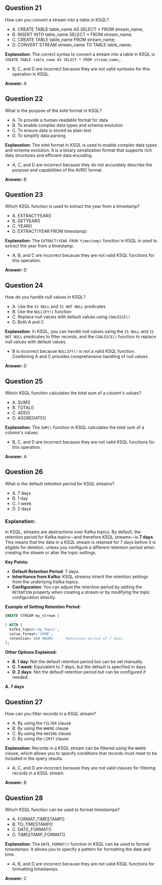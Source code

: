 ## Question 21

How can you convert a stream into a table in KSQL?

- A. CREATE TABLE table_name AS SELECT * FROM stream_name;
- B. INSERT INTO table_name SELECT * FROM stream_name;
- C. CREATE TABLE table_name FROM stream_name;
- D. CONVERT STREAM stream_name TO TABLE table_name;

**Explanation:**
The correct syntax to convert a stream into a table in KSQL is `CREATE TABLE table_name AS SELECT * FROM stream_name;`.

- B, C, and D are incorrect because they are not valid syntaxes for this operation in KSQL.

**Answer:** A

## Question 22

What is the purpose of the `AVRO` format in KSQL?

- A. To provide a human-readable format for data
- B. To enable complex data types and schema evolution
- C. To ensure data is stored as plain text
- D. To simplify data parsing

**Explanation:**
The `AVRO` format in KSQL is used to enable complex data types and schema evolution. It is a binary serialization format that supports rich data structures and efficient data encoding.

- A, C, and D are incorrect because they do not accurately describe the purpose and capabilities of the AVRO format.

**Answer:** B

## Question 23

Which KSQL function is used to extract the year from a timestamp?

- A. EXTRACTYEAR()
- B. GETYEAR()
- C. YEAR()
- D. EXTRACT(YEAR FROM timestamp)

**Explanation:**
The `EXTRACT(YEAR FROM timestamp)` function in KSQL is used to extract the year from a timestamp.

- A, B, and C are incorrect because they are not valid KSQL functions for this operation.

**Answer:** D

## Question 24

How do you handle null values in KSQL?

- A. Use the `IS NULL` and `IS NOT NULL` predicates
- B. Use the `NULLIFY()` function
- C. Replace null values with default values using `COALESCE()`
- D. Both A and C

**Explanation:**
In KSQL, you can handle null values using the `IS NULL` and `IS NOT NULL` predicates to filter records, and the `COALESCE()` function to replace null values with default values.

- B is incorrect because `NULLIFY()` is not a valid KSQL function. Combining A and C provides comprehensive handling of null values.

**Answer:** D

## Question 25

Which KSQL function calculates the total sum of a column's values?

- A. SUM()
- B. TOTAL()
- C. ADD()
- D. AGGREGATE()

**Explanation:**
The `SUM()` function in KSQL calculates the total sum of a column's values.

- B, C, and D are incorrect because they are not valid KSQL functions for this operation.

**Answer:** A

## Question 26

What is the default retention period for KSQL streams?

- A. 7 days
- B. 1 day
- C. 1 week
- D. 2 days

### Explanation:

In KSQL, streams are abstractions over Kafka topics. By default, the retention period for Kafka topics—and therefore KSQL streams—is **7 days**. This means that the data in a KSQL stream is retained for 7 days before it is eligible for deletion, unless you configure a different retention period when creating the stream or alter the topic settings.

**Key Points:**

- **Default Retention Period**: 7 days.
- **Inheritance from Kafka**: KSQL streams inherit the retention settings from the underlying Kafka topics.
- **Configuration**: You can adjust the retention period by setting the `RETENTION` property when creating a stream or by modifying the topic configuration directly.

**Example of Setting Retention Period:**

```sql
CREATE STREAM my_stream (
  ...
) WITH (
  kafka_topic='my_topic',
  value_format='JSON',
  retention='168 HOURS'  -- Retention period of 7 days
);
```

**Other Options Explained:**

- **B. 1 day**: Not the default retention period but can be set manually.
- **C. 1 week**: Equivalent to 7 days, but the default is specified in days.
- **D. 2 days**: Not the default retention period but can be configured if needed.


**A. 7 days**

## Question 27

How can you filter records in a KSQL stream?

- A. By using the `FILTER` clause
- B. By using the `WHERE` clause
- C. By using the `HAVING` clause
- D. By using the `LIMIT` clause

**Explanation:**
Records in a KSQL stream can be filtered using the `WHERE` clause, which allows you to specify conditions that records must meet to be included in the query results.

- A, C, and D are incorrect because they are not valid clauses for filtering records in a KSQL stream.

**Answer:** B

## Question 28

Which KSQL function can be used to format timestamps?

- A. FORMAT_TIMESTAMP()
- B. TO_TIMESTAMP()
- C. DATE_FORMAT()
- D. TIMESTAMP_FORMAT()

**Explanation:**
The `DATE_FORMAT()` function in KSQL can be used to format timestamps. It allows you to specify a pattern for formatting the date and time.

- A, B, and D are incorrect because they are not valid KSQL functions for formatting timestamps.

**Answer:** C

